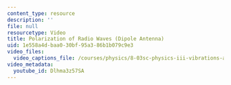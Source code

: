 ```yaml
---
content_type: resource
description: ''
file: null
resourcetype: Video
title: Polarization of Radio Waves (Dipole Antenna)
uid: 1e558a4d-baa0-30bf-95a3-86b1b079c9e3
video_files:
  video_captions_file: /courses/physics/8-03sc-physics-iii-vibrations-and-waves-fall-2016/part-iii-optics/lecture-18/copy4_of_lecture-18-video/Dlhma3z57SA.vtt
video_metadata:
  youtube_id: Dlhma3z57SA
---
```

